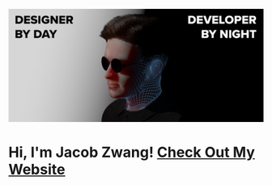 ![Jacob Zwang Hero](https://github.com/JacobZwang/jacobzwang/blob/master/heroGitHub.png?raw=true)
# Hi, I'm Jacob Zwang! [Check Out My Website](https://www.jacobzwang.com)
